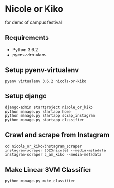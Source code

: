 # Nicole or Kiko

for demo of campus festival

## Requirements

- Python 3.6.2
- pyenv-virtualenv

## Setup pyenv-virtualenv

``` shell
pyenv virtualenv 3.6.2 nicole-or-kiko
```

## Setup django

``` shell
django-admin startproject nicole_or_kiko
python manage.py startapp home
python manage.py startapp scrap_instagram
python manage.py startapp classifier
```

## Crawl and scrape from Instagram

``` shell
cd nicole_or_kiko/instagram_scraper
instagram-scraper 2525nicole2 --media-metadata
instagram-scraper i_am_kiko --media-metadata
```

## Make Linear SVM Classifier

``` shell
python manage.py make_classifier
```

